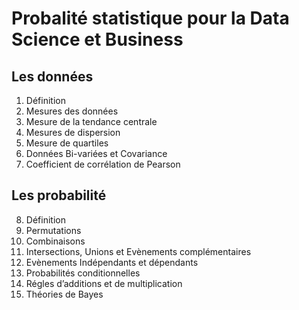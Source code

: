 # **Probalité statistique pour la Data Science et Business**
## **Les données**
1. Définition
2. Mesures des données  
3. Mesure de la tendance centrale
4. Mesures de dispersion
5. Mesure de quartiles
6. Données Bi-variées et Covariance
7. Coefficient de corrélation de Pearson
## **Les probabilité**
8. Définition
9. Permutations
10. Combinaisons
11. Intersections, Unions et Evènements complémentaires
12. Evènements Indépendants et dépendants
13. Probabilités conditionnelles
14. Régles d’additions et de multiplication
15. Théories de Bayes
<!-- ## **Les distributions de probalités** -->
<!-- 16. Distribution uniforme -->
<!-- 17. Distribution binomiale -->
<!-- 18. Distribution normale -->
<!-- 19. Distribution normale - Formules et Z-scores -->
<!-- 20. Scripts Dash -->
<!-- ## **Les statistiques** -->
<!-- ## **Analyse de la variance (ANOVA)** -->
<!-- ## **La régression** -->
<!-- ## **L'analyse du Khi carré** -->